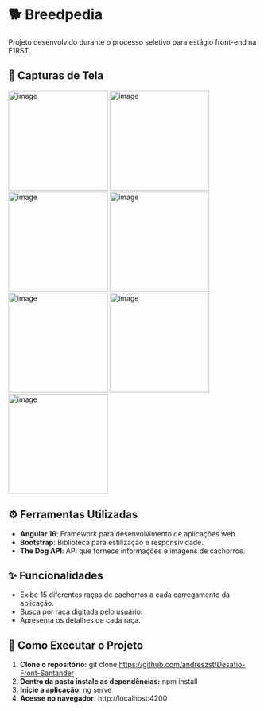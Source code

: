 #  🐕 Breedpedia

Projeto desenvolvido durante o processo seletivo para estágio front-end na F1RST.

## 📸 Capturas de Tela

<img src="https://github.com/user-attachments/assets/93c23aad-0033-4557-9e6b-9b20c70ede09" alt="image" height="200">
<img src="https://github.com/user-attachments/assets/2bcc588e-4015-4b30-9419-349549874dc6" alt="image" height="200">
<img src="https://github.com/user-attachments/assets/618cc4ca-deac-4dfd-ae8d-36375246b22a" alt="image" height="200">
<img src="https://github.com/user-attachments/assets/4715daad-2dda-4133-a66b-d9412f371f63" alt="image" height="200">
<img src="https://github.com/user-attachments/assets/2a04214f-2625-49ff-9d06-d6fa904b8505" alt="image" height="200">
<img src="https://github.com/user-attachments/assets/fa5d78a4-7069-4950-9802-d71bc81ff355" alt="image" height="200">
<img src="https://github.com/user-attachments/assets/92c03299-18ea-4c6c-b1df-3161e0c2756b" alt="image" height="200">

## ⚙️ Ferramentas Utilizadas

- **Angular 16**: Framework para desenvolvimento de aplicações web.
- **Bootstrap**: Biblioteca para estilização e responsividade.
- **The Dog API**: API que fornece informações e imagens de cachorros.
 
 ## ✨ Funcionalidades

- Exibe 15 diferentes raças de cachorros a cada carregamento da aplicação.
- Busca por raça digitada pelo usuário.
- Apresenta os detalhes de cada raça.

##  🚀 Como Executar o Projeto

1. **Clone o repositório:**
   git clone https://github.com/andreszst/Desafio-Front-Santander
3. **Dentro da pasta instale as dependências:**
   npm install
4. **Inicie a aplicação:**
   ng serve
5. **Acesse no navegador:**
   http://localhost:4200



